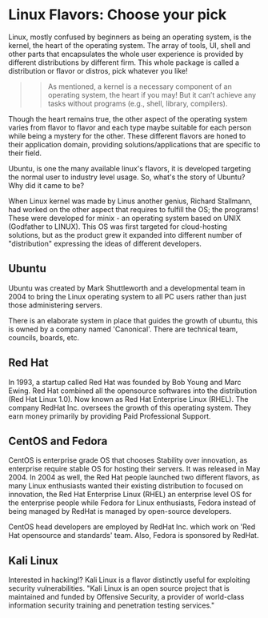 # Linux Flavors: Choose your pick

Linux, mostly confused by beginners as being an operating system, is the kernel, the heart of the operating system. 
The array of tools, UI, shell and other parts that encapsulates the whole user experience is provided by different distributions
by different firm. This whole package is called a distribution or flavor or distros, pick whatever you like!

>> As mentioned, a kernel is a necessary component of an operating system, the heart if you may! 
>> But it can’t achieve any tasks without programs (e.g., shell, library, compilers).

Though the heart remains true, the other aspect of the operating system varies from flavor to flavor and each type maybe suitable
for each person while being a mystery for the other. These different flavors are honed to their application domain, providing
solutions/applications that are specific to their field.

Ubuntu, is one the many available linux's flavors, it is developed targeting the normal user to industry level usage. 
So, what's the story of Ubuntu? Why did it came to be?

When Linux kernel was made by Linus another genius, Richard Stallmann, had worked on the other aspect that requires to fulfill the OS; the programs! These were developed for minix - an operating system based on UNIX (Godfather to LINUX).
This OS was first targeted for cloud-hosting solutions, but as the product grew it expanded into different number of "distribution" expressing the ideas of different developers.

## Ubuntu

Ubuntu was created by Mark Shuttleworth and a developmental team in 2004 to bring the Linux operating system to all PC 
users rather than just those administering servers.

There is an elaborate system in place that guides the growth of ubuntu, this is owned by a company named 'Canonical'. There are technical team, councils, boards, etc.

## Red Hat

In 1993, a startup called Red Hat was founded by Bob Young and Marc Ewing. Red Hat combined all the opensource softwares into the distribution (Red Hat Linux 1.0). Now known as Red Hat Enterprise Linux (RHEL). The company RedHat Inc. oversees the growth of this operating system. They earn money primarily by providing Paid Professional Support.

## CentOS and Fedora

CentOS is enterprise grade OS that chooses Stability over innovation, as enterprise require stable OS for hosting their servers. It was released in May 2004. In 2004 as well, the Red Hat people launched two different flavors, as many Linux enthusiasts wanted their existing distribution to focused on innovation, the Red Hat Enterprise Linux (RHEL) an enterprise level OS for the enterprise people while Fedora for Linux enthusiasts, Fedora instead of being managed by RedHat is managed by open-source developers.

CentOS head developers are employed by RedHat Inc. which work on 'Red Hat opensource and standards' team. Also, Fedora is sponsored by RedHat.

## Kali Linux

Interested in hacking!? Kali Linux is a flavor distinctly useful for exploiting security vulnerabilities. 
"Kali Linux is an open source project that is maintained and funded by Offensive Security, a provider of world-class information security training and penetration testing services." 
